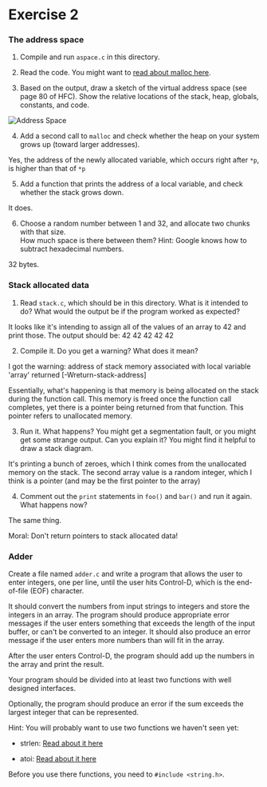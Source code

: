 # Exercise 2

### The address space

1. Compile and run `aspace.c` in this directory.

2. Read the code.  You might want to [read about malloc here](https://www.tutorialspoint.com/c_standard_library/c_function_malloc.htm).

3. Based on the output, draw a sketch of the virtual address space (see page 80 of HFC).  Show the relative locations of the stack, heap, globals, constants, and code.

![Address Space](https://github.com/adeaver/ExercisesInC/tree/master/exercises/ex02/addressspace.png "Virtual Address Space")

4. Add a second call to `malloc` and check whether the heap on your system grows up (toward larger addresses). 

Yes, the address of the newly allocated variable, which occurs right after `*p`, is higher than that of `*p` 

5. Add a function that prints the address of a local variable, and check whether the stack grows down. 

It does. 

6. Choose a random number between 1 and 32, and allocate two chunks with that size.  
How much space is there between them?  Hint: Google knows how to subtract hexadecimal numbers.

32 bytes.


### Stack allocated data

1.  Read `stack.c`, which should be in this directory.  What is it
intended to do?  What would the output be if the program worked as
expected?

It looks like it's intending to assign all of the values of an array to 42 and print those. The output should be: 
42
42
42
42
42

2.  Compile it.  Do you get a warning?  What does it mean?

I got the warning: address of stack memory associated with local variable 'array' returned [-Wreturn-stack-address]

Essentially, what's happening is that memory is being allocated on the stack during the function call. This memory is freed once the function call completes, yet there is a pointer being returned from that function. This pointer refers to unallocated memory.  

3.  Run it.  What happens?  You might get a segmentation fault, or you might get 
some strange output.  Can you explain it?  You might find it
helpful to draw a stack diagram.

It's printing a bunch of zeroes, which I think comes from the unallocated memory on the stack. The second array value is a random integer, which I think is a pointer (and may be the first pointer to the array)

4.  Comment out the `print` statements in `foo()` and `bar()` and run 
it again.  What happens now?

The same thing.

Moral: Don't return pointers to stack allocated data!

### Adder

Create a file named `adder.c` and write a program that allows the user to enter integers, one per line, until the user hits Control-D, which is the end-of-file (EOF) character.

It should convert the numbers from input strings to integers and store the integers in an array.  The program should produce appropriate error messages if the user enters something that exceeds the length of the input buffer, or can't be converted to an integer.  It should also produce an error message if the user enters more numbers than will fit in the array.

After the user enters Control-D, the program should add up the numbers in the array and print the result.  

Your program should be divided into at least two functions with well designed interfaces.

Optionally, the program should produce an error if the sum exceeds the largest integer that can be represented.

Hint: You will probably want to use two functions we haven't seen yet:

* strlen: [Read about it here](https://www.tutorialspoint.com/c_standard_library/c_function_strlen.htm)

* atoi: [Read about it here](https://www.tutorialspoint.com/c_standard_library/c_function_atoi.htm)

Before you use there functions, you need to `#include <string.h>`.
